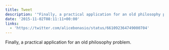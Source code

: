 ```yaml
---
title: Tweet
description: '"Finally, a practical application for an old philosophy problem. "'
date: '2015-11-02T08:11:11+00:00'
links:
  - 'https://twitter.com/alicebonasio/status/661092364749000704'
---
```

Finally, a practical application for an old philosophy problem. 
